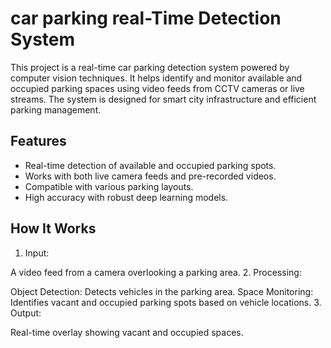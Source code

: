 # car parking real-Time Detection System
This project is a real-time car parking detection system powered by computer vision techniques. It helps identify and monitor available and occupied parking spaces using video feeds from CCTV cameras or live streams. The system is designed for smart city infrastructure and efficient parking management.

## Features

- Real-time detection of available and occupied parking spots.
- Works with both live camera feeds and pre-recorded videos.
- Compatible with various parking layouts.
- High accuracy with robust deep learning models.

## How It Works
1. Input:

A video feed from a camera overlooking a parking area.
2. Processing:

Object Detection: Detects vehicles in the parking area.
Space Monitoring: Identifies vacant and occupied parking spots based on vehicle locations.
3. Output:

Real-time overlay showing vacant and occupied spaces.
